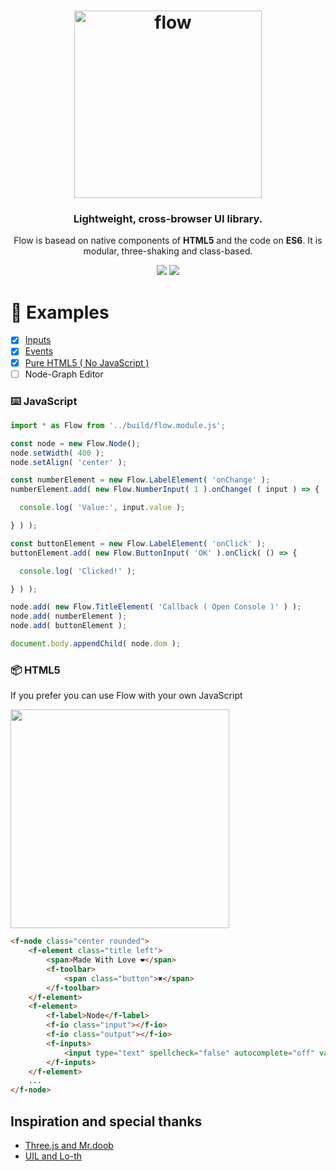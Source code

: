 <h1 align="center">
  <img alt="flow" height="300px" src="https://raw.githack.com/sunag/flow/master/media/flow-box.svg"/>
</h1>

<h3 align="center">
   Lightweight, cross-browser UI library. 
</h3>

<p align="center">
  Flow is basead on native components of <b>HTML5</b> and the code on <b>ES6</b>. It is modular, three-shaking and class-based.
</p>

<p align="center">
  <img src="https://img.shields.io/badge/build-passing-green">
  <img src="https://img.shields.io/badge/flow.min.js-12kB-0099FF">
</p>

:rocket: Examples
===

- [x] [Inputs](https://raw.githack.com/sunag/flow/master/examples/index.html)
- [x] [Events](https://raw.githack.com/sunag/flow/master/examples/events.html)
- [x] [Pure HTML5 ( No JavaScript )](https://raw.githack.com/sunag/flow/master/examples/events.html)
- [ ] Node-Graph Editor

### :keyboard: JavaScript

```javascript
import * as Flow from '../build/flow.module.js';

const node = new Flow.Node();
node.setWidth( 400 );
node.setAlign( 'center' );

const numberElement = new Flow.LabelElement( 'onChange' );
numberElement.add( new Flow.NumberInput( 1 ).onChange( ( input ) => {

  console.log( 'Value:', input.value );

} ) );

const buttonElement = new Flow.LabelElement( 'onClick' );
buttonElement.add( new Flow.ButtonInput( 'OK' ).onClick( () => {

  console.log( 'Clicked!' );

} ) );

node.add( new Flow.TitleElement( 'Callback ( Open Console )' ) );
node.add( numberElement );
node.add( buttonElement );

document.body.appendChild( node.dom );
```

### :package: HTML5

If you prefer you can use Flow with your own JavaScript

[<img width="350px" src="https://user-images.githubusercontent.com/502810/139017347-6a63b516-180c-4db8-ab3f-9eca21a1ce9b.png"/>](http://sunag.github.io/flow/)

```html
<f-node class="center rounded">
	<f-element class="title left">
		<span>Made With Love ❤</span>
		<f-toolbar>
			<span class="button">✖</span>
		</f-toolbar>
	</f-element>
	<f-element>
		<f-label>Node</f-label>
		<f-io class="input"></f-io>
		<f-io class="output"></f-io>
		<f-inputs>
			<input type="text" spellcheck="false" autocomplete="off" value="Hello World!"/>
		</f-inputs>
	</f-element>
	...
</f-node>
```

## Inspiration and special thanks

- [Three.js and Mr.doob](https://github.com/mrdoob/three.js/)
- [UIL and Lo-th](https://github.com/lo-th/uil)
